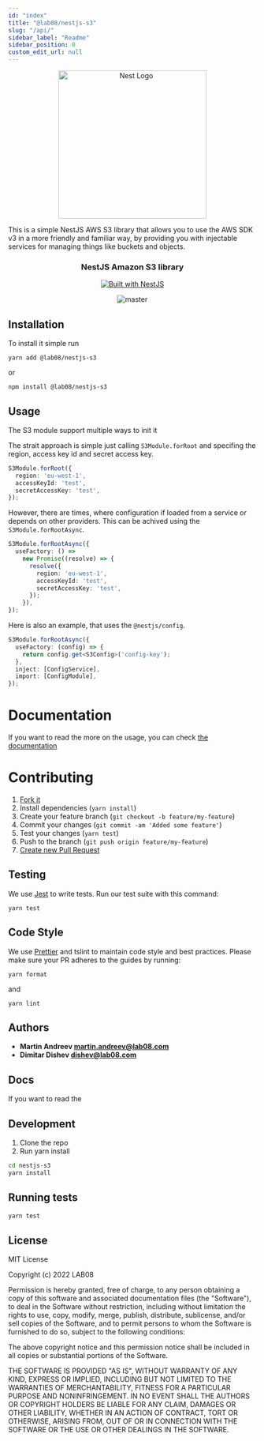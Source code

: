 ```yaml
---
id: "index"
title: "@lab08/nestjs-s3"
slug: "/api/"
sidebar_label: "Readme"
sidebar_position: 0
custom_edit_url: null
---
```


<div align="center">
  <a href="http://nestjs.com/" target="_blank">
    <img src="https://nestjs.com/img/logo_text.svg" width="300" alt="Nest Logo" />
  </a>
</div>

This is a simple NestJS AWS S3 library that allows you to use the AWS SDK v3 in a more friendly and familiar way, by providing you with injectable services for managing things like buckets and objects.

<h3 align="center">NestJS Amazon S3 library</h3>

<div align="center">
  <a href="https://nestjs.com" target="_blank">
    <img src="https://img.shields.io/badge/built%20with-NestJs-red.svg" alt="Built with NestJS" />
  </a>

![master](https://github.com/LabO8/nestjs-s3/actions/workflows/test.yml/badge.svg?branch=master)

</div>

## Installation

To install it simple run

```shell
yarn add @lab08/nestjs-s3
```

or

```shell
npm install @lab08/nestjs-s3
```

## Usage

The S3 module support multiple ways to init it

The strait approach is simple just calling `S3Module.forRoot` and specifing the region, access key id and secret access key.

```typescript
S3Module.forRoot({
  region: 'eu-west-1',
  accessKeyId: 'test',
  secretAccessKey: 'test',
});
```

However, there are times, where configuration if loaded from a service or depends on other providers. This can be achived using the `S3Module.forRootAsync`.

```typescript
S3Module.forRootAsync({
  useFactory: () =>
    new Promise((resolve) => {
      resolve({
        region: 'eu-west-1',
        accessKeyId: 'test',
        secretAccessKey: 'test',
      });
    }),
});
```

Here is also an example, that uses the `@nestjs/config`.

```typescript
S3Module.forRootAsync({
  useFactory: (config) => {
    return config.get<S3Config>('config-key');
  },
  inject: [ConfigService],
  import: [ConfigModule],
});
```

# Documentation

If you want to read the more on the usage, you can check [the documentation](https://labo8.github.io/nestjs-s3/)

# Contributing

1. [Fork it](https://help.github.com/articles/fork-a-repo/)
2. Install dependencies (`yarn install`)
3. Create your feature branch (`git checkout -b feature/my-feature`)
4. Commit your changes (`git commit -am 'Added some feature'`)
5. Test your changes (`yarn test`)
6. Push to the branch (`git push origin feature/my-feature`)
7. [Create new Pull Request](https://help.github.com/articles/creating-a-pull-request/)

## Testing

We use [Jest](https://github.com/facebook/jest) to write tests. Run our test suite with this command:

```
yarn test
```

## Code Style

We use [Prettier](https://prettier.io/) and tslint to maintain code style and best practices.
Please make sure your PR adheres to the guides by running:

```
yarn format
```

and

```
yarn lint
```

## Authors

- **Martin Andreev <martin.andreev@lab08.com>**
- **Dimitar Dishev <dishev@lab08.com>**

## Docs

If you want to read the

## Development

1. Clone the repo
2. Run yarn install

```bash
cd nestjs-s3
yarn install
```

## Running tests

```bash
yarn test
```

## License

MIT License

Copyright (c) 2022 LAB08

Permission is hereby granted, free of charge, to any person obtaining a copy
of this software and associated documentation files (the "Software"), to deal
in the Software without restriction, including without limitation the rights
to use, copy, modify, merge, publish, distribute, sublicense, and/or sell
copies of the Software, and to permit persons to whom the Software is
furnished to do so, subject to the following conditions:

The above copyright notice and this permission notice shall be included in all
copies or substantial portions of the Software.

THE SOFTWARE IS PROVIDED "AS IS", WITHOUT WARRANTY OF ANY KIND, EXPRESS OR
IMPLIED, INCLUDING BUT NOT LIMITED TO THE WARRANTIES OF MERCHANTABILITY,
FITNESS FOR A PARTICULAR PURPOSE AND NONINFRINGEMENT. IN NO EVENT SHALL THE
AUTHORS OR COPYRIGHT HOLDERS BE LIABLE FOR ANY CLAIM, DAMAGES OR OTHER
LIABILITY, WHETHER IN AN ACTION OF CONTRACT, TORT OR OTHERWISE, ARISING FROM,
OUT OF OR IN CONNECTION WITH THE SOFTWARE OR THE USE OR OTHER DEALINGS IN THE
SOFTWARE.
